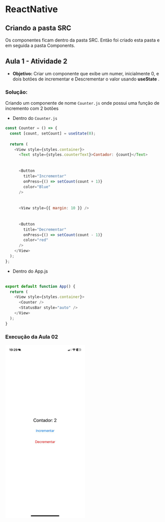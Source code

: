 #  ReactNative 

## Criando a pasta SRC

Os componentes ficam dentro da pasta SRC. Então foi criado esta pasta e em seguida a pasta Components. 

## Aula 1 - Atividade 2 

- **Objetivo:** Criar um componente que exibe um numer, inicialmente 0, e dois botões de incrementar e Descrementar o valor usando **useState** .

### Solução: 

Criando um componente de nome `Counter.js` onde possui uma função de incremento com 2 botões

- Dentro do `Counter.js`

~~~ javascript 
const Counter = () => {
  const [count, setCount] = useState(0);

  return (
    <View style={styles.container}>
      <Text style={styles.counterText}>Contador: {count}</Text>

      
      <Button
        title="Incrementar"
        onPress={() => setCount(count + 1)}
        color="Blue" 
      />

    
      <View style={{ margin: 10 }} />

    
      <Button
        title="Decrementar"
        onPress={() => setCount(count - 1)}
        color="red" 
      />
    </View>
  );
};
~~~

- Dentro do App.js

~~~ javascript 

export default function App() {
  return (
    <View style={styles.container}>
      <Counter />
      <StatusBar style="auto" />
    </View>
  );
}

~~~

### Execução da Aula 02 

<img src="/Prints/aula 02.jpg" alt="Aula 02" style="width: 50%;">